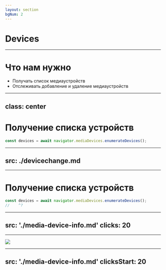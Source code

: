 ```yaml
---
layout: section
bgNum: 2
---
```


# Devices

---

# Что нам нужно

<v-clicks>

- Получать список медиаустройств
- Отслеживать добавление и удаление медиаустройств

</v-clicks>

---
class: center
---

# Получение списка устройств

<v-click>

```ts
const devices = await navigator.mediaDevices.enumerateDevices();
```
</v-click>

<!--
<v-switch>
<template #1>

</template>
<template #2>

<RenderWhen :context="$clicks === 2">

```ts twoslash
const devices = await navigator.mediaDevices.enumerateDevices();
//    ^?
```
</v-switch>
-->

<style>
.twoslash-popup-container {
  @apply text-xl
}
</style>

---
src: ./devicechange.md
---

--- 

# Получение списка устройств

<RenderWhen context="['presenter', 'visible']">

```ts twoslash
const devices = await navigator.mediaDevices.enumerateDevices();
//    ^?
```
</RenderWhen>

<style>
.twoslash-popup-container {
  @apply text-xl
}
</style>

---
src: './media-device-info.md'
clicks: 20
---

---

<Image src="/assets/groupId-meme.png" />

---
src: './media-device-info.md'
clicksStart: 20
---